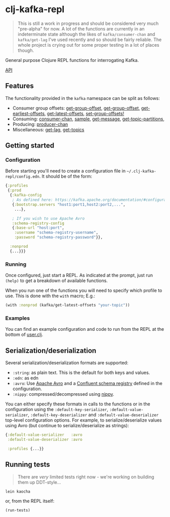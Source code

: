 clj-kafka-repl
==============
> This is still a work in progress and should be considered very much "pre-alpha" for now. A lot of the functions are currently in an indeterminate state although the likes of `kafka/consumer-chan` and `kafka/get-lag` I've used recently and so should be fairly reliable. The whole project is crying out for some proper testing in a lot of places though.

General purpose Clojure REPL functions for interrogating Kafka.

[API](https://kelveden.github.io/clj-kafka-repl/)

Features
--------

The functionality provided in the `kafka` namespace can be split as follows:

* Consumer group offsets: [get-group-offset](https://kelveden.github.io/clj-kafka-repl/clj-kafka-repl.kafka.html#var-get-group-offset),
 [get-group-offset](https://kelveden.github.io/clj-kafka-repl/clj-kafka-repl.kafka.html#var-get-group-offsets), 
 [get-earliest-offsets](https://kelveden.github.io/clj-kafka-repl/clj-kafka-repl.kafka.html#var-get-earliest-offsets),
 [get-latest-offsets](https://kelveden.github.io/clj-kafka-repl/clj-kafka-repl.kafka.html#var-get-latest-offsets),
 [set-group-offsets!](https://kelveden.github.io/clj-kafka-repl/clj-kafka-repl.kafka.html#var-set-group-offsets!)
* Consuming: [consumer-chan](https://kelveden.github.io/clj-kafka-repl/clj-kafka-repl.kafka.html#var-consumer-chan), 
 [sample](https://kelveden.github.io/clj-kafka-repl/clj-kafka-repl.kafka.html#var-sample),
 [get-message](https://kelveden.github.io/clj-kafka-repl/clj-kafka-repl.kafka.html#var-get-message),
 [get-topic-partitions](https://kelveden.github.io/clj-kafka-repl/clj-kafka-repl.kafka.html#var-get-topic-partitions),
* Producing: [producer-chan](https://kelveden.github.io/clj-kafka-repl/clj-kafka-repl.kafka.html#var-producer-chan)
* Miscellaneous: [get-lag](https://kelveden.github.io/clj-kafka-repl/clj-kafka-repl.kafka.html#var-get-lag),
 [get-topics](https://kelveden.github.io/clj-kafka-repl/clj-kafka-repl.kafka.html#var-get-topics) 

Getting started
---------------

### Configuration

Before starting you'll need to create a configuration file in `~/.clj-kafka-repl/config.edn`. It should be of the form:

```clj
{:profiles
 {:prod
  {:kafka-config
   ; As defined here: https://kafka.apache.org/documentation/#configuration
   {:bootstrap.servers "host1:port1,host2:port2,...",
    ...},

   ; If you wish to use Apache Avro
   :schema-registry-config
   {:base-url "host:port",
    :username "schema-registry-username",
    :password "schema-registry-password"}},

  :nonprod
  {...}}}
``` 

### Running

Once configured, just start a REPL. As indicated at the prompt, just
run `(help)` to get a breakdown of available functions.

When you run one of the functions you will need to specify which profile to use. This is done with the `with` macro; E.g.:

```clj
(with :nonprod (kafka/get-latest-offsets "your-topic"))
```

### Examples

You can find an example configuration and code to run from the REPL at the bottom of [user.clj](./src/user.clj).

Serialization/deserialization
-----------------------------

Several serialization/deserialization formats are supported:

* `:string`: as plain text. This is the default for both keys and values.
* `:edn`: as edn
* `:avro`: Use [Apache Avro](https://avro.apache.org/) and a [Confluent schema registry](https://docs.confluent.io/current/schema-registry/index.html) defined in the configuration.
* `:nippy`: compressed/decompressed using [nippy](https://github.com/ptaoussanis/nippy).

You can either specify these formats in calls to the functions or in the configuration using the
`:default-key-serializer`, `:default-value-serializer`, `:default-key-deserializer` and `:default-value-deserializer`
top-level configuration options. For example, to serialize/deserialize values using Avro (but continue to
serialize/deserialize as strings):

```clj
{:default-value-serializer   :avro
 :default-value-deserializer :avro

 :profiles {...}}
```

Running tests
-------------
> There are *very* limited tests right now - we're working on building them up DDT-style...

```
lein kaocha
```

or, from the REPL itself:

```
(run-tests)
```
